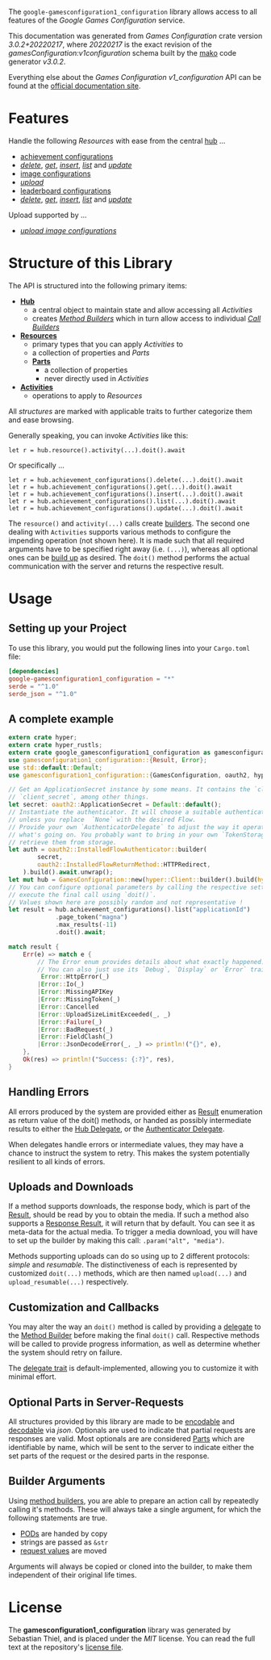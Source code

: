 <!---
DO NOT EDIT !
This file was generated automatically from 'src/mako/api/README.md.mako'
DO NOT EDIT !
-->
The `google-gamesconfiguration1_configuration` library allows access to all features of the *Google Games Configuration* service.

This documentation was generated from *Games Configuration* crate version *3.0.2+20220217*, where *20220217* is the exact revision of the *gamesConfiguration:v1configuration* schema built by the [mako](http://www.makotemplates.org/) code generator *v3.0.2*.

Everything else about the *Games Configuration* *v1_configuration* API can be found at the
[official documentation site](https://developers.google.com/games/).
# Features

Handle the following *Resources* with ease from the central [hub](https://docs.rs/google-gamesconfiguration1_configuration/3.0.2+20220217/google_gamesconfiguration1_configuration/GamesConfiguration) ... 

* [achievement configurations](https://docs.rs/google-gamesconfiguration1_configuration/3.0.2+20220217/google_gamesconfiguration1_configuration/api::AchievementConfiguration)
 * [*delete*](https://docs.rs/google-gamesconfiguration1_configuration/3.0.2+20220217/google_gamesconfiguration1_configuration/api::AchievementConfigurationDeleteCall), [*get*](https://docs.rs/google-gamesconfiguration1_configuration/3.0.2+20220217/google_gamesconfiguration1_configuration/api::AchievementConfigurationGetCall), [*insert*](https://docs.rs/google-gamesconfiguration1_configuration/3.0.2+20220217/google_gamesconfiguration1_configuration/api::AchievementConfigurationInsertCall), [*list*](https://docs.rs/google-gamesconfiguration1_configuration/3.0.2+20220217/google_gamesconfiguration1_configuration/api::AchievementConfigurationListCall) and [*update*](https://docs.rs/google-gamesconfiguration1_configuration/3.0.2+20220217/google_gamesconfiguration1_configuration/api::AchievementConfigurationUpdateCall)
* [image configurations](https://docs.rs/google-gamesconfiguration1_configuration/3.0.2+20220217/google_gamesconfiguration1_configuration/api::ImageConfiguration)
 * [*upload*](https://docs.rs/google-gamesconfiguration1_configuration/3.0.2+20220217/google_gamesconfiguration1_configuration/api::ImageConfigurationUploadCall)
* [leaderboard configurations](https://docs.rs/google-gamesconfiguration1_configuration/3.0.2+20220217/google_gamesconfiguration1_configuration/api::LeaderboardConfiguration)
 * [*delete*](https://docs.rs/google-gamesconfiguration1_configuration/3.0.2+20220217/google_gamesconfiguration1_configuration/api::LeaderboardConfigurationDeleteCall), [*get*](https://docs.rs/google-gamesconfiguration1_configuration/3.0.2+20220217/google_gamesconfiguration1_configuration/api::LeaderboardConfigurationGetCall), [*insert*](https://docs.rs/google-gamesconfiguration1_configuration/3.0.2+20220217/google_gamesconfiguration1_configuration/api::LeaderboardConfigurationInsertCall), [*list*](https://docs.rs/google-gamesconfiguration1_configuration/3.0.2+20220217/google_gamesconfiguration1_configuration/api::LeaderboardConfigurationListCall) and [*update*](https://docs.rs/google-gamesconfiguration1_configuration/3.0.2+20220217/google_gamesconfiguration1_configuration/api::LeaderboardConfigurationUpdateCall)


Upload supported by ...

* [*upload image configurations*](https://docs.rs/google-gamesconfiguration1_configuration/3.0.2+20220217/google_gamesconfiguration1_configuration/api::ImageConfigurationUploadCall)



# Structure of this Library

The API is structured into the following primary items:

* **[Hub](https://docs.rs/google-gamesconfiguration1_configuration/3.0.2+20220217/google_gamesconfiguration1_configuration/GamesConfiguration)**
    * a central object to maintain state and allow accessing all *Activities*
    * creates [*Method Builders*](https://docs.rs/google-gamesconfiguration1_configuration/3.0.2+20220217/google_gamesconfiguration1_configuration/client::MethodsBuilder) which in turn
      allow access to individual [*Call Builders*](https://docs.rs/google-gamesconfiguration1_configuration/3.0.2+20220217/google_gamesconfiguration1_configuration/client::CallBuilder)
* **[Resources](https://docs.rs/google-gamesconfiguration1_configuration/3.0.2+20220217/google_gamesconfiguration1_configuration/client::Resource)**
    * primary types that you can apply *Activities* to
    * a collection of properties and *Parts*
    * **[Parts](https://docs.rs/google-gamesconfiguration1_configuration/3.0.2+20220217/google_gamesconfiguration1_configuration/client::Part)**
        * a collection of properties
        * never directly used in *Activities*
* **[Activities](https://docs.rs/google-gamesconfiguration1_configuration/3.0.2+20220217/google_gamesconfiguration1_configuration/client::CallBuilder)**
    * operations to apply to *Resources*

All *structures* are marked with applicable traits to further categorize them and ease browsing.

Generally speaking, you can invoke *Activities* like this:

```Rust,ignore
let r = hub.resource().activity(...).doit().await
```

Or specifically ...

```ignore
let r = hub.achievement_configurations().delete(...).doit().await
let r = hub.achievement_configurations().get(...).doit().await
let r = hub.achievement_configurations().insert(...).doit().await
let r = hub.achievement_configurations().list(...).doit().await
let r = hub.achievement_configurations().update(...).doit().await
```

The `resource()` and `activity(...)` calls create [builders][builder-pattern]. The second one dealing with `Activities` 
supports various methods to configure the impending operation (not shown here). It is made such that all required arguments have to be 
specified right away (i.e. `(...)`), whereas all optional ones can be [build up][builder-pattern] as desired.
The `doit()` method performs the actual communication with the server and returns the respective result.

# Usage

## Setting up your Project

To use this library, you would put the following lines into your `Cargo.toml` file:

```toml
[dependencies]
google-gamesconfiguration1_configuration = "*"
serde = "^1.0"
serde_json = "^1.0"
```

## A complete example

```Rust
extern crate hyper;
extern crate hyper_rustls;
extern crate google_gamesconfiguration1_configuration as gamesconfiguration1_configuration;
use gamesconfiguration1_configuration::{Result, Error};
use std::default::Default;
use gamesconfiguration1_configuration::{GamesConfiguration, oauth2, hyper, hyper_rustls};

// Get an ApplicationSecret instance by some means. It contains the `client_id` and 
// `client_secret`, among other things.
let secret: oauth2::ApplicationSecret = Default::default();
// Instantiate the authenticator. It will choose a suitable authentication flow for you, 
// unless you replace  `None` with the desired Flow.
// Provide your own `AuthenticatorDelegate` to adjust the way it operates and get feedback about 
// what's going on. You probably want to bring in your own `TokenStorage` to persist tokens and
// retrieve them from storage.
let auth = oauth2::InstalledFlowAuthenticator::builder(
        secret,
        oauth2::InstalledFlowReturnMethod::HTTPRedirect,
    ).build().await.unwrap();
let mut hub = GamesConfiguration::new(hyper::Client::builder().build(hyper_rustls::HttpsConnector::with_native_roots().https_or_http().enable_http1().enable_http2().build()), auth);
// You can configure optional parameters by calling the respective setters at will, and
// execute the final call using `doit()`.
// Values shown here are possibly random and not representative !
let result = hub.achievement_configurations().list("applicationId")
             .page_token("magna")
             .max_results(-11)
             .doit().await;

match result {
    Err(e) => match e {
        // The Error enum provides details about what exactly happened.
        // You can also just use its `Debug`, `Display` or `Error` traits
         Error::HttpError(_)
        |Error::Io(_)
        |Error::MissingAPIKey
        |Error::MissingToken(_)
        |Error::Cancelled
        |Error::UploadSizeLimitExceeded(_, _)
        |Error::Failure(_)
        |Error::BadRequest(_)
        |Error::FieldClash(_)
        |Error::JsonDecodeError(_, _) => println!("{}", e),
    },
    Ok(res) => println!("Success: {:?}", res),
}

```
## Handling Errors

All errors produced by the system are provided either as [Result](https://docs.rs/google-gamesconfiguration1_configuration/3.0.2+20220217/google_gamesconfiguration1_configuration/client::Result) enumeration as return value of
the doit() methods, or handed as possibly intermediate results to either the 
[Hub Delegate](https://docs.rs/google-gamesconfiguration1_configuration/3.0.2+20220217/google_gamesconfiguration1_configuration/client::Delegate), or the [Authenticator Delegate](https://docs.rs/yup-oauth2/*/yup_oauth2/trait.AuthenticatorDelegate.html).

When delegates handle errors or intermediate values, they may have a chance to instruct the system to retry. This 
makes the system potentially resilient to all kinds of errors.

## Uploads and Downloads
If a method supports downloads, the response body, which is part of the [Result](https://docs.rs/google-gamesconfiguration1_configuration/3.0.2+20220217/google_gamesconfiguration1_configuration/client::Result), should be
read by you to obtain the media.
If such a method also supports a [Response Result](https://docs.rs/google-gamesconfiguration1_configuration/3.0.2+20220217/google_gamesconfiguration1_configuration/client::ResponseResult), it will return that by default.
You can see it as meta-data for the actual media. To trigger a media download, you will have to set up the builder by making
this call: `.param("alt", "media")`.

Methods supporting uploads can do so using up to 2 different protocols: 
*simple* and *resumable*. The distinctiveness of each is represented by customized 
`doit(...)` methods, which are then named `upload(...)` and `upload_resumable(...)` respectively.

## Customization and Callbacks

You may alter the way an `doit()` method is called by providing a [delegate](https://docs.rs/google-gamesconfiguration1_configuration/3.0.2+20220217/google_gamesconfiguration1_configuration/client::Delegate) to the 
[Method Builder](https://docs.rs/google-gamesconfiguration1_configuration/3.0.2+20220217/google_gamesconfiguration1_configuration/client::CallBuilder) before making the final `doit()` call. 
Respective methods will be called to provide progress information, as well as determine whether the system should 
retry on failure.

The [delegate trait](https://docs.rs/google-gamesconfiguration1_configuration/3.0.2+20220217/google_gamesconfiguration1_configuration/client::Delegate) is default-implemented, allowing you to customize it with minimal effort.

## Optional Parts in Server-Requests

All structures provided by this library are made to be [encodable](https://docs.rs/google-gamesconfiguration1_configuration/3.0.2+20220217/google_gamesconfiguration1_configuration/client::RequestValue) and 
[decodable](https://docs.rs/google-gamesconfiguration1_configuration/3.0.2+20220217/google_gamesconfiguration1_configuration/client::ResponseResult) via *json*. Optionals are used to indicate that partial requests are responses 
are valid.
Most optionals are are considered [Parts](https://docs.rs/google-gamesconfiguration1_configuration/3.0.2+20220217/google_gamesconfiguration1_configuration/client::Part) which are identifiable by name, which will be sent to 
the server to indicate either the set parts of the request or the desired parts in the response.

## Builder Arguments

Using [method builders](https://docs.rs/google-gamesconfiguration1_configuration/3.0.2+20220217/google_gamesconfiguration1_configuration/client::CallBuilder), you are able to prepare an action call by repeatedly calling it's methods.
These will always take a single argument, for which the following statements are true.

* [PODs][wiki-pod] are handed by copy
* strings are passed as `&str`
* [request values](https://docs.rs/google-gamesconfiguration1_configuration/3.0.2+20220217/google_gamesconfiguration1_configuration/client::RequestValue) are moved

Arguments will always be copied or cloned into the builder, to make them independent of their original life times.

[wiki-pod]: http://en.wikipedia.org/wiki/Plain_old_data_structure
[builder-pattern]: http://en.wikipedia.org/wiki/Builder_pattern
[google-go-api]: https://github.com/google/google-api-go-client

# License
The **gamesconfiguration1_configuration** library was generated by Sebastian Thiel, and is placed 
under the *MIT* license.
You can read the full text at the repository's [license file][repo-license].

[repo-license]: https://github.com/Byron/google-apis-rsblob/main/LICENSE.md
